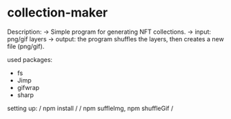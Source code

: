 # collection-maker

Description:
-> Simple program for generating NFT collections.
-> input: png/gif layers
-> output: the program shuffles the layers, then creates a new file (png/gif).

used packages:
- fs
- Jimp
- gifwrap
- sharp


setting up:
/ npm install /
/ npm suffleImg, npm shuffleGif /